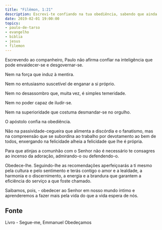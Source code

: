 ```yaml
---
title: "Filêmon, 1:21"
description: Escrevi-te confiando na tua obediência, sabendo que ainda farás mais do que te digo" - Paulo
date: 2019-02-01 19:00:00
topics: 
- paulo-de-tarso
- evangelho
- biblia
- jesus
- filemon
---
```


Escrevendo ao companheiro, Paulo não afirma confiar na inteligência que pode
envaidecer-se e desgovernar-se.

Nem na força que induz à mentira.

Nem no entusiasmo suscetível de enganar a si próprio.

Nem no desassombro que, muita vez, é simples temeridade.

Nem no poder capaz de iludir-se.

Nem na superioridade que costuma desmandar-se no orgulho.

O apóstolo confia na obediência.

Não na passividade-cegueira que alimenta a discórdia e o fanatismo, mas na
compreensão que se subordina ao trabalho por devotamento ao bem de todos,
enxergando na felicidade alheia a felicidade que lhe é própria.

Para que atinjas a comunhão com o Senhor não é necessário te consagres ao incenso da
adoração, admirando-o ou defendendo-o.

Obedece-lhe. Seguindo-lhe as recomendações aperfeiçoarás a ti mesmo pela cultura e
pelo sentimento e terás contigo o amor e a lealdade, a harmonia e o discernimento, a
energia e a brandura que garantem a eficiência do serviço a que foste chamado.

Saibamos, pois, - obedecer ao Senhor em nosso mundo íntimo e aprenderemos a fazer
mais pela vida do que a vida espera de nós.


## Fonte
Livro - Segue-me, Emmanuel
Obedeçamos
